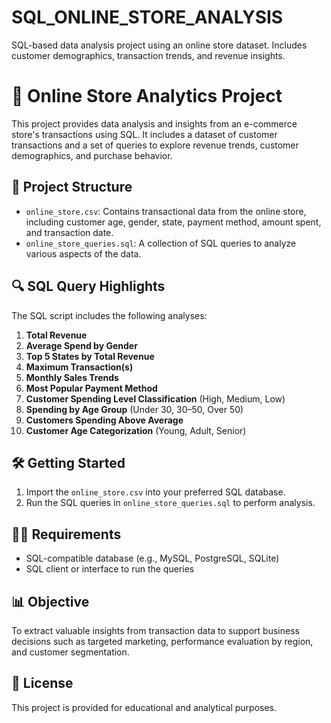 # SQL_ONLINE_STORE_ANALYSIS
SQL-based data analysis project using an online store dataset. Includes customer demographics, transaction trends, and revenue insights.

# 🛒 Online Store Analytics Project

This project provides data analysis and insights from an e-commerce store's transactions using SQL. It includes a dataset of customer transactions and a set of queries to explore revenue trends, customer demographics, and purchase behavior.

## 📁 Project Structure

- `online_store.csv`: Contains transactional data from the online store, including customer age, gender, state, payment method, amount spent, and transaction date.
- `online_store_queries.sql`: A collection of SQL queries to analyze various aspects of the data.

## 🔍 SQL Query Highlights

The SQL script includes the following analyses:

1. **Total Revenue**  
2. **Average Spend by Gender**  
3. **Top 5 States by Total Revenue**  
4. **Maximum Transaction(s)**  
5. **Monthly Sales Trends**  
6. **Most Popular Payment Method**  
7. **Customer Spending Level Classification** (High, Medium, Low)  
8. **Spending by Age Group** (Under 30, 30–50, Over 50)  
9. **Customers Spending Above Average**  
10. **Customer Age Categorization** (Young, Adult, Senior)

## 🛠️ Getting Started

1. Import the `online_store.csv` into your preferred SQL database.
2. Run the SQL queries in `online_store_queries.sql` to perform analysis.

## 🧑‍💻 Requirements

- SQL-compatible database (e.g., MySQL, PostgreSQL, SQLite)
- SQL client or interface to run the queries

## 📊 Objective

To extract valuable insights from transaction data to support business decisions such as targeted marketing, performance evaluation by region, and customer segmentation.

## 📃 License

This project is provided for educational and analytical purposes.


